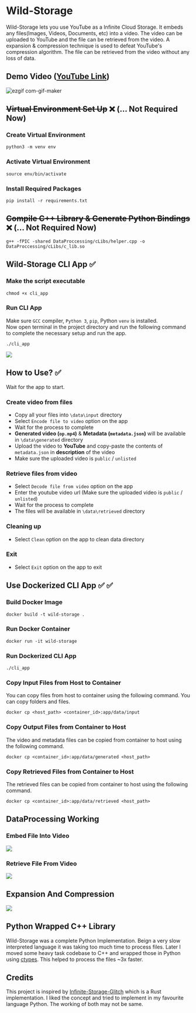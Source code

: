 # Wild-Storage

Wild-Storage lets you use YouTube as a Infinite Cloud Storage. It embeds any files(Images, Videos, Documents, etc) into a video. The video can be uploaded to YouTube and the file can be retrieved from the video. A expansion & compression technique is used to defeat YouTube's compression algorithm. The file can be retrieved from the video without any loss of data.

## Demo Video ([YouTube Link](https://youtu.be/NbeWh011qjs))

![ezgif com-gif-maker](https://gateway.pinata.cloud/ipfs/Qmdo9ZW5uk6NDYWj8K6oNBABDNtBYZZagAxF9UmoxUQFwM)

## <del>Virtual Environment Set Up</del> ❌ (... Not Required Now)

### Create Virtual Environment

```console
python3 -m venv env
```

### Activate Virtual Environment

```console
source env/bin/activate
```

### Install Required Packages

```console
pip install -r requirements.txt
```

## <del>Compile C++ Library & Generate Python Bindings</del> ❌ (... Not Required Now)

```console
g++ -fPIC -shared DataProccessing/cLibs/helper.cpp -o DataProccessing/cLibs/c_lib.so
```

## Wild-Storage CLI App ✅

### Make the script executable

```console
chmod +x cli_app
```

### Run CLI App

Make sure ```GCC``` compiler, ```Python 3```, ```pip```, Python ```venv``` is installed. \
Now open terminal in the project directory and run the following command to complete the necessary setup and run the app.

```console
./cli_app
```

<img src="https://tomato-semantic-alligator-932.mypinata.cloud/ipfs/QmQdnLR9RmjFDLxb39VpqC8N5se9wbhPBRaLsd65uALVBD?_gl=1*1jcg77v*_ga*MjA2MjA3MzczMS4xNzA0NTQzNDQ0*_ga_5RMPXG14TE*MTcwNDU0MzQ0My4xLjEuMTcwNDU0MzU2NC42MC4wLjA.">

## How to Use? ✅

Wait for the app to start.

### Create video from files

- Copy all your files into ```\data\input``` directory
- Select ```Encode file to video``` option on the app
- Wait for the process to complete
- <b>Generated video (```op.mp4```)</b> & <b>Metadata (```metadata.json```)</b> will be available in ```\data\generated``` directory
- Upload the video to <b>YouTube</b> and copy-paste the contents of ```metadata.json``` in <b>description</b> of the video
- Make sure the uploaded video is ```public``` / ```unlisted```

### Retrieve files from video

- Select ```Decode file from video``` option on the app
- Enter the youtube video url (Make sure the uploaded video is ```public``` / ```unlisted```)
- Wait for the process to complete
- The files will be available in ```\data\retrieved``` directory

### Cleaning up

- Select ```Clean``` option on the app to clean data directory

### Exit

- Select ```Exit``` option on the app to exit

## Use Dockerized CLI App ✅ ✅

### Build Docker Image

```console
docker build -t wild-storage .
```

### Run Docker Container

```console
docker run -it wild-storage
```

### Run Dockerized CLI App

```console
./cli_app
```

### Copy Input Files from Host to Container

You can copy files from host to container using the following command. You can copy folders and files.

```console
docker cp <host_path> <container_id>:app/data/input
```

### Copy Output Files from Container to Host

The video and metadata files can be copied from container to host using the following command.

```console
docker cp <container_id>:app/data/generated <host_path>
```

### Copy Retrieved Files from Container to Host

The retrieved files can be copied from container to host using the following command.

```console
docker cp <container_id>:app/data/retrieved <host_path>
```

## DataProcessing Working

### Embed File Into Video

<img src="https://tomato-semantic-alligator-932.mypinata.cloud/ipfs/QmNx7xX1pn3ngduQU5n9GKC8NwfH7GRQXfGB4mFuxphtqa">

### Retrieve File From Video

<img src="https://tomato-semantic-alligator-932.mypinata.cloud/ipfs/QmUMXUJZ11mgpp8oEmGPeTenK4669uwJesUVJmK1UDQwvV">

## Expansion And Compression

<img src="https://tomato-semantic-alligator-932.mypinata.cloud/ipfs/Qma8CRjSV7Azkp3uMfda1aWDNHGNQgy1haC6fcuuWHMJ8Y">

## Python Wrapped C++ Library

Wild-Storage was a complete Python Implementation. Beign a very slow interpreted language it was taking too much time to process files. Later I moved some heavy task codebase to C++ and wrapped those in Python using [ctypes](https://docs.python.org/3/library/ctypes.html). This helped to process the files ~3x faster.

## Credits

This project is inspired by [Infinite-Storage-Glitch](https://github.com/DvorakDwarf/Infinite-Storage-Glitch) which is a Rust implementation. I liked the concept and tried to implement in my favourite language Python. The working of both may not be same.
